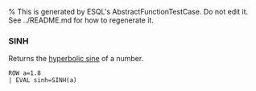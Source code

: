 % This is generated by ESQL's AbstractFunctionTestCase. Do not edit it. See ../README.md for how to regenerate it.

### SINH
Returns the [hyperbolic sine](https://en.wikipedia.org/wiki/Hyperbolic_functions) of a number.

```esql
ROW a=1.8
| EVAL sinh=SINH(a)
```
